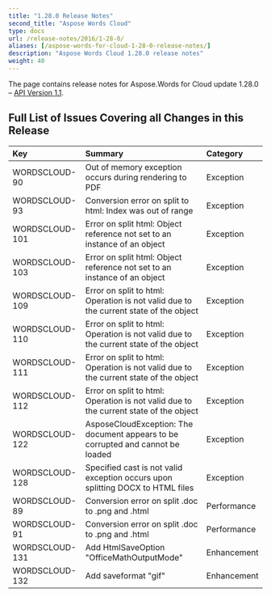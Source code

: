 ```yaml
---
title: "1.28.0 Release Notes"
second_title: "Aspose Words Cloud"
type: docs
url: /release-notes/2016/1-28-0/
aliases: [/aspose-words-for-cloud-1-28-0-release-notes/]
description: "Aspose Words Cloud 1.28.0 release notes"
weight: 40
---
```


The page contains release notes for Aspose.Words for Cloud update 1.28.0 – [API Version 1.1](http://api.aspose.com/v1.1/swagger/ui/index).

## Full List of Issues Covering all Changes in this Release

|Key |Summary |Category |
| :- | :- | :- |
|WORDSCLOUD-90 |Out of memory exception occurs during rendering to PDF |Exception |
|WORDSCLOUD-93 |Conversion error on split to html: Index was out of range |Exception |
|WORDSCLOUD-101 |Error on split html: Object reference not set to an instance of an object |Exception |
|WORDSCLOUD-103 |Error on split html: Object reference not set to an instance of an object |Exception |
|WORDSCLOUD-109 |Error on split to html: Operation is not valid due to the current state of the object |Exception |
|WORDSCLOUD-110 |Error on split to html: Operation is not valid due to the current state of the object |Exception |
|WORDSCLOUD-111 |Error on split to html: Operation is not valid due to the current state of the object |Exception |
|WORDSCLOUD-112 |Error on split to html: Operation is not valid due to the current state of the object |Exception |
|WORDSCLOUD-122 |AsposeCloudException: The document appears to be corrupted and cannot be loaded |Exception |
|WORDSCLOUD-128 |Specified cast is not valid exception occurs upon splitting DOCX to HTML files |Exception |
|WORDSCLOUD-89 |Conversion error on split .doc to .png and .html |Performance |
|WORDSCLOUD-91 |Conversion error on split .doc to .png and .html |Performance |
|WORDSCLOUD-131 |Add HtmlSaveOption "OfficeMathOutputMode" |Enhancement |
|WORDSCLOUD-132 |Add saveformat "gif" |Enhancement |


